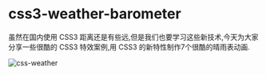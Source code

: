 # css3-weather-barometer




虽然在国内使用 CSS3 距离还是有些远,但是我们也要学习这些新技术,今天为大家分享一些很酷的 CSS3 特效案例,用 CSS3 的新特性制作7个很酷的晴雨表动画.



![css-weather](http://i.imgur.com/99bW6mI.png)